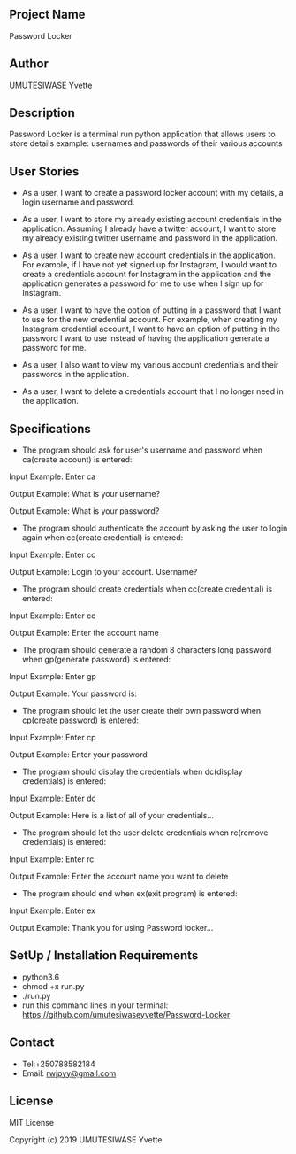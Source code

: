 ## Project Name

Password Locker

## Author

UMUTESIWASE Yvette

## Description

Password Locker is a terminal run python application that allows users to store details example: usernames and passwords of their various accounts

## User Stories

* As a user, I want to create a password locker account with my details, a login username and password.

* As a user, I want to store my already existing account credentials in the application. Assuming I already have a twitter account, I want to store my already existing twitter username and password in the application.

* As a user, I want to create new account credentials in the application. For example, if I have not yet signed up for Instagram, I would want to create a credentials account for Instagram in the application and the application generates a password for me to use when I sign up for Instagram.

* As a user, I want to have the option of putting in a password that I want to use for the new credential account. For example, when creating my Instagram credential account, I want to have an option of putting in the password I want to use instead of having the application generate a password for me.

* As a user, I also want to view my various account credentials and their passwords in the application.
* As a user, I want to delete a credentials account that I no longer need in the application.

## Specifications

* The program should ask for user's username and password when ca(create account) is entered:

Input Example: Enter ca

Output Example: What is your username?

Output Example: What is your password?

* The program should authenticate the account by asking the user to login again when cc(create credential) is entered:

Input Example: Enter cc

Output Example: Login to your account. Username?

* The program should create credentials when cc(create credential) is entered:

Input Example: Enter cc

Output Example: Enter the account name

* The program should generate a random 8 characters long password when gp(generate password) is entered:

Input Example: Enter gp

Output Example: Your password is:

* The program should let the user create their own password when cp(create password) is entered:

Input Example: Enter cp

Output Example: Enter your password

* The program should display the credentials when dc(display credentials) is entered:

Input Example: Enter dc

Output Example: Here is a list of all of your credentials...

* The program should let the user delete credentials when rc(remove credentials) is entered:

Input Example: Enter rc

Output Example: Enter the account name you want to delete

* The program should end when ex(exit program) is entered:

Input Example: Enter ex

Output Example: Thank you for using Password locker...



## SetUp / Installation Requirements

* python3.6
* chmod +x run.py
* ./run.py
* run this command lines in your terminal: https://github.com/umutesiwaseyvette/Password-Locker

## Contact

* Tel:+250788582184
* Email: rwjpyy@gmail.com

## License

MIT License

Copyright (c) 2019 UMUTESIWASE Yvette
